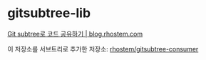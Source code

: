 # gitsubtree-lib

[Git subtree로 코드 공유하기 | blog.rhostem.com](https://blog.rhostem.com/posts/code-sharing-with-git-subtree)

이 저장소를 서브트리로 추가한 저장소: [rhostem/gitsubtree-consumer](https://github.com/rhostem/gitsubtree-consumer)
